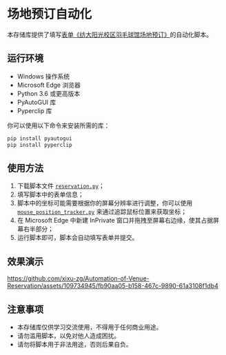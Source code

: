 # 场地预订自动化

本存储库提供了填写[表单《纺大阳光校区羽毛球馆场地预订》](https://www.chaojibiaodan.com/form/1d1u2Nk8)的自动化脚本。

## 运行环境

- Windows 操作系统
- Microsoft Edge 浏览器
- Python 3.6 或更高版本
- PyAutoGUI 库
- Pyperclip 库

你可以使用以下命令来安装所需的库：

```bash
pip install pyautogui
pip install pyperclip
```

## 使用方法

1. 下载脚本文件 [`reservation.py`](https://github.com/xixu-zg/Automation-of-Venue-Reservation/blob/main/reservation.py)；
2. 填写脚本中的表单信息；
3. 脚本中的坐标可能需要根据你的屏幕分辨率进行调整，你可以使用 [`mouse_position_tracker.py`](https://github.com/xixu-zg/Automation-of-Venue-Reservation/blob/main/mouse_position_tracker.py) 来通过追踪鼠标位置来获取坐标；
4. 在 Microsoft Edge 中新建 InPrivate 窗口并拖拽至屏幕右边缘，使其占据屏幕右半部分；
5. 运行脚本即可，脚本会自动填写表单并提交。

## 效果演示

<https://github.com/xixu-zg/Automation-of-Venue-Reservation/assets/109734945/fb90aa05-b158-467c-9890-61a3108f1db4>

## 注意事项

- 本存储库仅供学习交流使用，不得用于任何商业用途。
- 请勿滥用脚本，以免对他人造成困扰。
- 请勿将脚本用于非法用途，否则后果自负。
